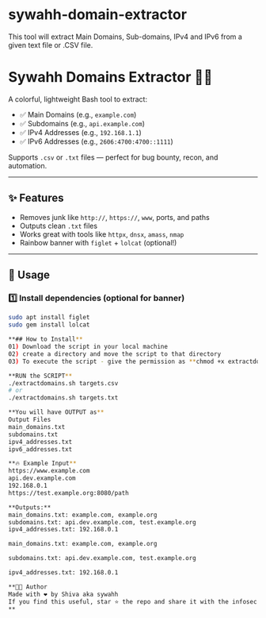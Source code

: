 # sywahh-domain-extractor
This tool will extract Main Domains, Sub-domains, IPv4 and IPv6 from a given text file or .CSV file.

# Sywahh Domains Extractor 🕵️‍♂️

A colorful, lightweight Bash tool to extract:

- ✅ Main Domains (e.g., `example.com`)
- ✅ Subdomains (e.g., `api.example.com`)
- ✅ IPv4 Addresses (e.g., `192.168.1.1`)
- ✅ IPv6 Addresses (e.g., `2606:4700:4700::1111`)

Supports `.csv` or `.txt` files — perfect for bug bounty, recon, and automation.

---

## ✨ Features

- Removes junk like `http://`, `https://`, `www`, ports, and paths
- Outputs clean `.txt` files
- Works great with tools like `httpx`, `dnsx`, `amass`, `nmap`
- Rainbow banner with `figlet` + `lolcat` (optional!)

---

## 🚀 Usage

### 1️⃣ Install dependencies (optional for banner)
```bash
sudo apt install figlet
sudo gem install lolcat

**## How to Install**
01) Download the script in your local machine
02) create a directory and move the script to that directory
03) To execute the script - give the permission as **chmod +x extractdomains.sh**

**RUN the SCRIPT**
./extractdomains.sh targets.csv
# or
./extractdomains.sh targets.txt

**You will have OUTPUT as**
Output Files
main_domains.txt
subdomains.txt
ipv4_addresses.txt
ipv6_addresses.txt

**🔥 Example Input**
https://www.example.com
api.dev.example.com
192.168.0.1
https://test.example.org:8080/path

**Outputs:**
main_domains.txt: example.com, example.org
subdomains.txt: api.dev.example.com, test.example.org
ipv4_addresses.txt: 192.168.0.1

main_domains.txt: example.com, example.org

subdomains.txt: api.dev.example.com, test.example.org

ipv4_addresses.txt: 192.168.0.1

**🧑‍💻 Author
Made with ❤️ by Shiva aka sywahh
If you find this useful, star ⭐ the repo and share it with the infosec community!
**


